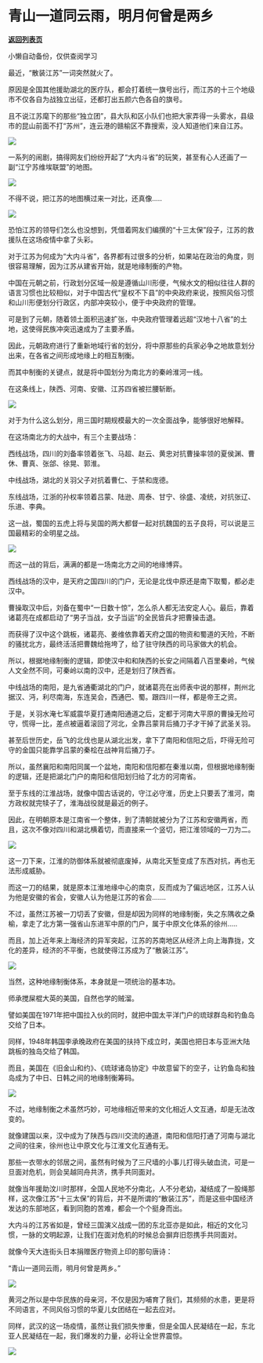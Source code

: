 # 青山一道同云雨，明月何曾是两乡

[**返回列表页**](/gzh/政事堂2019)

小懒自动备份，仅供查阅学习

最近，“散装江苏”一词突然就火了。

  

原因是全国其他援助湖北的医疗队，都会打着统一旗号出行，而江苏的十三个地级市不仅各自为战独立出征，还都打出五颜六色各自的旗号。

  

且不说江苏麾下的那些“独立团”，县大队和区小队们也把大家弄得一头雾水，县级市的昆山前面不打“苏州”，连云港的赣榆区不靠搜索，没人知道他们来自江苏。

  

![](https://mmbiz.qpic.cn/mmbiz_png/aqTBdq6cWGeNUYpGiaaWicTS1cAbLVicd1NFVaAT0NTWgxMWhX5Gg0vr47caZdF5wpff4XBkCq6AQ00BaCU4FYeSA/640?wx_fmt=png)

  

一系列的闹剧，搞得网友们纷纷开起了“大内斗省”的玩笑，甚至有心人还画了一副“江宁苏维埃联盟”的地图。

  

![](https://mmbiz.qpic.cn/mmbiz_jpg/aqTBdq6cWGeNUYpGiaaWicTS1cAbLVicd1NMKa4bB5f8vIHiakeXnd0OwFMPibbp3MtDFNicpnibjhYcqfmfQQDvtA59w/640?wx_fmt=jpeg)

  

不得不说，把江苏的地图横过来一对比，还真像.....

![](https://mmbiz.qpic.cn/mmbiz_png/aqTBdq6cWGeNUYpGiaaWicTS1cAbLVicd1NzF32xgQKG0caXicXtiaJsYXZ3XeEtOfJFH7qiaVn2QIGTzVXiaoRbibS6NA/640?wx_fmt=png)

  

恐怕江苏的领导们怎么也没想到，凭借着网友们编撰的“十三太保”段子，江苏的救援队在这场疫情中拿了头彩。  

  

对于江苏为何成为“大内斗省”，各界都有过很多的分析，如果站在政治的角度，则很容易理解，因为江苏从建省开始，就是地缘制衡的产物。

  

中国在元朝之前，行政划分区域一般是遵循山川形便，气候水文的相似往往人群的语言习惯也比较相似，对于中国古代“皇权不下县”的中央政府来说，按照风俗习惯和山川形便划分行政区，内部冲突较小，便于中央政府的管理。

  

可是到了元朝，随着领土面积迅速扩张，中央政府管理着远超“汉地十八省”的土地，这使得民族冲突迅速成为了主要矛盾。

  

因此，元朝政府进行了重新地域行省的划分，将中原那些的兵家必争之地故意划分出来，在各省之间形成地缘上的相互制衡。  

  

而其中制衡的关键点，就是将中国划分为南北方的秦岭淮河一线。

  

在这条线上，陕西、河南、安徽、江苏四省被拦腰斩断。

  

![](https://mmbiz.qpic.cn/mmbiz_jpg/aqTBdq6cWGeNUYpGiaaWicTS1cAbLVicd1NrnbkjgicGqpYltn9mMbIibvOrXPk3ZPdKLKd0o9mibqucQdbfQ2jwe1zQ/640?wx_fmt=jpeg)

  

对于为什么这么划分，用三国时期规模最大的一次全面战争，能够很好地解释。

  

在这场南北方的大战中，有三个主要战场：  

  

西线战场，四川的刘备率领着张飞、马超、赵云、黄忠对抗曹操率领的夏侯渊、曹休、曹真、张郃、徐晃、郭淮。

  

中线战场，湖北的关羽父子对抗着曹仁、于禁和庞德。

  

东线战场，江浙的孙权率领着吕蒙、陆逊、周泰、甘宁、徐盛、凌统，对抗张辽、乐进、李典。

  

这一战，蜀国的五虎上将与吴国的两大都督一起对抗魏国的五子良将，可以说是三国最精彩的全明星之战。

  

![](https://mmbiz.qpic.cn/mmbiz_jpg/rxhS23yu8cOgRUftAahLPyibhqicodtD93HGs42neJ111kibqTAMNDnmPjV8peuicwEhjTiaw7d2AeWl5YS4uDSxUGQ/640?wx_fmt=jpeg)

  

而这一战的背后，满满的都是一场南北方之间的地缘博弈。  

  

西线战场的汉中，是天府之国四川的门户，无论是北伐中原还是南下取蜀，都必走汉中。

  

曹操取汉中后，刘备在蜀中“一日数十惊”，怎么杀人都无法安定人心。最后，靠着诸葛亮在成都启动了“男子当战，女子当运”的全民皆兵才把曹操击退。  

  

而获得了汉中这个跳板，诸葛亮、姜维依靠着天府之国的物资和蜀道的天险，不断的骚扰北方，最终活活把曹魏给拖垮了，给了驻守陕西的司马家做大的机会。  

  

所以，根据地缘制衡的逻辑，即使汉中和和陕西的长安之间隔着八百里秦岭，气候人文全然不同，可秦岭以南的汉中，还是划归了陕西省。  

  

中线战场的南阳，是九省通衢湖北的门户，就诸葛亮在出师表中说的那样，荆州北据汉、沔，利尽南海，东连吴会，西通巴、蜀。跟四川一样，都是帝王之资。

  

于是，关羽水淹七军威震华夏打通南阳通道之后，定都于河南大平原的曹操无险可守，慌得一比，差点被逼着滚回了河北，全靠吕蒙背后捅刀子才干掉了武圣关羽。

  

甚至后世历史，岳飞的北伐也是从湖北出发，拿下了南阳和信阳之后，吓得无险可守的金国只能靠学吕蒙的秦桧在战神背后捅刀子。

  

所以，虽然襄阳和南阳同属一个盆地，南阳和信阳都在秦淮以南，但根据地缘制衡的逻辑，还是把湖北门户的南阳和信阳划归给了北方的河南省。

  

至于东线的江淮战场，就像中国古话说的，守江必守淮，历史上只要丢了淮河，南方政权就完犊子了，淮海战役就是最近的例子。

  

因此，在明朝原本是江南省一个整体，到了清朝就被分为了江苏和安徽两省，而且，这次不像对四川和湖北横着切，而直接来一个竖切，把江淮领域的一刀为二。

  

![](https://mmbiz.qpic.cn/mmbiz_jpg/rxhS23yu8cOgRUftAahLPyibhqicodtD93ZrMunWNrX053VPOnORJJqGaicsLPZCTdXSnQoVT1K422DtKlt49oYsA/640?wx_fmt=jpeg)

  

这一刀下来，江淮的防御体系就被彻底废掉，从南北天堑变成了东西对抗，再也无法形成威胁。  

  

而这一刀的结果，就是原本江淮地缘中心的南京，反而成为了偏远地区，江苏人认为他是安徽的省会，安徽人认为他是江苏的省会.......

  

不过，虽然江苏被一刀切丢了安徽，但是却因为同样的地缘制衡，失之东隅收之桑榆，拿走了北方第一强省山东进军中原的门户，属于中原文化体系的徐州.....

  

而且，加上近年来上海经济的异军突起，江苏的苏南地区从经济上向上海靠拢，文化的差异，经济的不平衡，也就使得江苏成为了“散装江苏”。  

  

![](https://mmbiz.qpic.cn/mmbiz_jpg/rxhS23yu8cOgRUftAahLPyibhqicodtD93O3n9GROwh04VohiaBAUsNdEjXLWVVd88b4IzwhiaHcQGA04Atpyb2LDg/640?wx_fmt=jpeg)

  

当然，这种地缘制衡体系，本身就是一项统治的基本功。

  

师承搅屎棍大英的美国，自然也学的贼溜。

  

譬如美国在1971年把中国拉入伙的同时，就把中国太平洋门户的琉球群岛和钓鱼岛交给了日本。

  

同样，1948年韩国李承晚政府在美国的扶持下成立时，美国也把日本与亚洲大陆跳板的独岛交给了韩国。

  

而且，美国在《旧金山和约》、《琉球诸岛协定》中故意留下的空子，让钓鱼岛和独岛成为了中日、日韩之间的地缘制衡筹码。

  

![](https://mmbiz.qpic.cn/mmbiz_png/rxhS23yu8cOgRUftAahLPyibhqicodtD931L8ibtWkXx4WNZXImUGHebNBhXXNZRmJoSrzVc0cukTWv66YFPWJDsw/640?wx_fmt=png)

  

不过，地缘制衡之术虽然巧妙，可地缘相近带来的文化相近人文互通，却是无法改变的。

  

就像建国以来，汉中成为了陕西与四川交流的通道，南阳和信阳打通了河南与湖北之间的往来，徐州也让中原文化与江淮文化互通有无。

  

那些一衣带水的邻居之间，虽然有时候为了三尺墙的小事儿打得头破血流，可是一旦面对危机，则会吴越同舟共济，携手共同面对。

  

就像当年援助汶川时那样，全国人民地不分南北，人不分老幼，凝结成了一股绳那样，这次像江苏“十三太保”的背后，并不是所谓的“散装江苏”，而是这些中国经济发达的东部地区，看到同胞的苦难，都会一个个挺身而出。

  

大内斗的江苏省如是，曾经三国演义战成一团的东北亚亦是如此，相近的文化习惯，一脉的文明起源，让我们在面对危机的时候总会摒弃旧怨携手共同面对。

  

就像今天大连街头日本捐赠医疗物资上印的那句唐诗：

  

“青山一道同云雨，明月何曾是两乡。”

  
![](https://mmbiz.qpic.cn/mmbiz_png/aqTBdq6cWGeNUYpGiaaWicTS1cAbLVicd1N54h3fAEV5hVv2ua13Roo5u5D4IkQLaYmUEKjEGJRqzsCRPItVdsGpg/640?wx_fmt=png)

  

黄河之所以是中华民族的母亲河，不仅是因为哺育了我们，其频频的水患，更是将不同语言，不同风俗习惯的华夏儿女团结在一起去应对。

  

同样，武汉的这一场疫情，虽然让我们损失惨重，但是全国人民凝结在一起，东北亚人民凝结在一起，我们爆发的力量，必将让全世界震惊。  

  

![](https://mmbiz.qpic.cn/mmbiz_jpg/rxhS23yu8cPp0iaKAfe0ZsWfgGcY72o9Nror8TicrtnlDsqzY7y4Kum4fM3X0FMEGlbvm9HvZUiaETSnLt4DHNLbQ/640?wx_fmt=jpeg)

